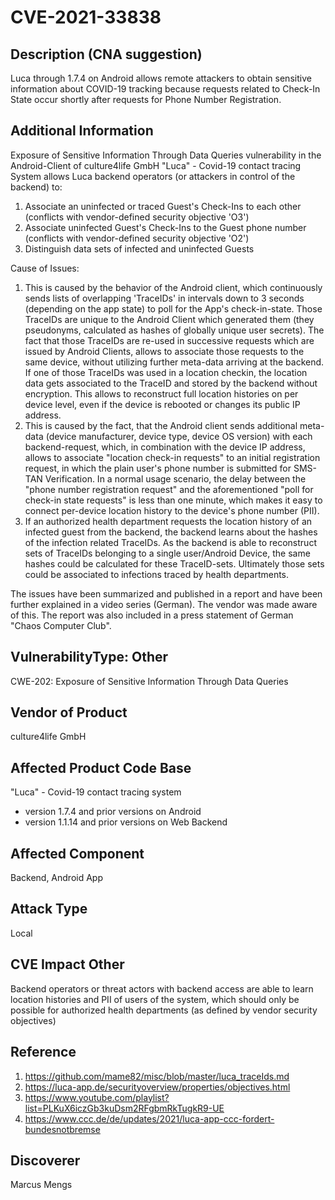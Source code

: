 # CVE-2021-33838

## Description (CNA suggestion)

Luca through 1.7.4 on Android allows remote attackers to obtain sensitive information about COVID-19 tracking because requests related to Check-In State occur shortly after requests for Phone Number Registration.

## Additional Information

Exposure of Sensitive Information Through Data Queries vulnerability in
the Android-Client of culture4life GmbH "Luca" - Covid-19 contact
tracing System allows Luca backend operators (or attackers in control
of the backend) to:

1. Associate an uninfected or traced Guest's Check-Ins to each
   other (conflicts with vendor-defined security objective 'O3')
2. Associate uninfected Guest's Check-Ins to the Guest phone number
   (conflicts with vendor-defined security objective 'O2')
3. Distinguish data sets of infected and uninfected Guests

Cause of Issues:

1. This is caused by the behavior of the Android client, which
   continuously sends lists of overlapping 'TraceIDs' in intervals down to
   3 seconds (depending on the app state) to poll for the App's
   check-in-state. Those TraceIDs are unique to the Android Client which
   generated them (they pseudonyms, calculated as hashes of globally
   unique user secrets). The fact that those TraceIDs are re-used in
   successive requests which are issued by Android Clients, allows to
   associate those requests to the same device, without utilizing further
   meta-data arriving at the backend. If one of those TraceIDs was used in
   a location checkin, the location data gets associated to the TraceID
   and stored by the backend without encryption. This allows to
   reconstruct full location histories on per device level, even if the
   device is rebooted or changes its public IP address.
2. This is caused
   by the fact, that the Android client sends additional meta-data (device
   manufacturer, device type, device OS version) with each
   backend-request, which, in combination with the device IP address,
   allows to associate "location check-in requests" to an initial
   registration request, in which the plain user's phone number is
   submitted for SMS-TAN Verification. In a normal usage scenario, the
   delay between the "phone number registration request" and the
   aforementioned "poll for check-in state requests" is less than one
   minute, which makes it easy to connect per-device location history to
   the device's phone number (PII).
3. If an authorized health department
   requests the location history of an infected guest from the backend,
   the backend learns about the hashes of the infection related TraceIDs.
   As the backend is able to reconstruct sets of TraceIDs belonging to a
   single user/Android Device, the same hashes could be calculated for
   these TraceID-sets. Ultimately those sets could be associated to
   infections traced by health departments.

The issues have been summarized and published in a report and have been
further explained in a video series (German). The vendor was made aware
of this. The report was also included in a press statement of German
"Chaos Computer Club".

## VulnerabilityType: Other

CWE-202: Exposure of Sensitive Information Through Data Queries

## Vendor of Product

culture4life GmbH

## Affected Product Code Base

"Luca" - Covid-19 contact tracing system

- version 1.7.4 and prior versions on Android
- version 1.1.14 and prior versions on Web Backend

## Affected Component

Backend, Android App

## Attack Type

Local

## CVE Impact Other

Backend operators or threat actors with backend access are able to learn location histories and PII of users of the system, which should only be possible for authorized health departments (as defined by vendor security objectives)

## Reference

1. https://github.com/mame82/misc/blob/master/luca_traceIds.md
2. https://luca-app.de/securityoverview/properties/objectives.html
3. https://www.youtube.com/playlist?list=PLKuX6iczGb3kuDsm2RFgbmRkTugkR9-UE
4. https://www.ccc.de/de/updates/2021/luca-app-ccc-fordert-bundesnotbremse

## Discoverer

Marcus Mengs
